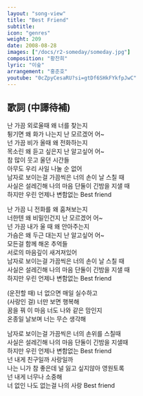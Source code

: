 ```yaml
---
layout: "song-view"
title: "Best Friend"
subtitle:
icon: "genres"
weight: 209
date: 2008-08-28
images: ["/docs/r2-someday/someday.jpg"]
composition: "황찬희"
lyric: "이숲"
arrangement: "홍준호"
youtube: "0cZpyCesaRU?si=gtDf6SHkFYkfpJwC"
---
```


## 歌詞 (中譯待補)

난 가끔 외로울때 왜 너를 찾는지  
튕기면 왜 화가 나는지 난 모르겠어 어~  
넌 가끔 비가 올때 왜 전화하는지  
목소린 왜 듣고 싶은지 난 알고싶어 어~  
참 많이 웃고 울던 시간들  
아무도 우리 사일 나눌 순 없어  
남자로 보이는걸 가끔씩은 너의 손이 날 스칠 때  
사실은 설레긴해 나의 마음 단둘이 긴밤을 지샐 때  
하지만 우린 언제나 변함없는 Best friend  

난 가끔 니 전화를 왜 훔쳐보는지  
너한텐 왜 비밀인건지 난 모르겠어 어~  
넌 가끔 내가 울 때 왜 안아주는지  
가슴은 왜 두근 대는지 난 알고싶어 어~  
모든걸 함께 해온 추억들  
서로의 마음깊이 새겨져있어  
남자로 보이는걸 가끔씩은 너의 손이 날 스칠 때  
사실은 설레긴해 나의 마음 단둘이 긴밤을 지샐 때  
하지만 우린 언제나 변함없는 Best friend  

(운전할 때) 너 없으면 매일 실수하고  
(사랑인 걸) 너만 보면 행복해  
꿈을 꿔 이 마음 너도 나와 같은 맘인지  
온종일 날보며 너는 무슨 생각해  

남자로 보이는걸 가끔씩은 너의 손위를 스칠때  
사실은 설레긴해 나의 마음 단둘이 긴밤을 지샐때  
하지만 우린 언제나 변함없는 Best friend  
넌 내게 친구일까 사랑일까  
나는 니가 참 좋은데 널 잃고 싶지않아 영원토록  
넌 내게 너무나 소중해  
너 없인 나도 없는걸 나의 사랑 Best friend  
